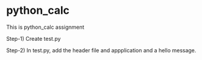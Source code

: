 # python_calc
This is python_calc assignment

Step-1) Create test.py

Step-2) In test.py, add the header file and appplication and a hello message.
